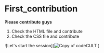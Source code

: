 # First_contribution
**Please contribute guys**
1. Check the HTML file and contribute
2. Check the CSS file and contribute

![Let's start the session](![Copy of codeCULT](https://github.com/codeCULT-01/first_contribution/assets/150180194/4e57ffa9-3712-439c-91ba-25277c41b4b3)
)
